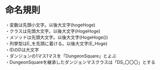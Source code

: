 # 命名規則

・変数は先頭小文字。以後大文字(hogeHoge)  
・クラスは先頭大文字。以後大文字(HogeHoge)  
・メソッドは先頭大文字。以後大文字(HogeHoge())  
・列挙型はE_を先頭に着ける。以後大文字(E_Hoge)  
・IDのDは大文字  
・ダンジョンの1マス1マスを「DungeonSquare」とよぶ  
・DungeonSquareを継承したダンジョンマスクラスは「DS_〇〇〇」とする  